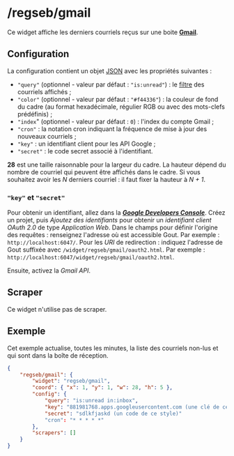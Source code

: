 # /regseb/gmail

Ce widget affiche les derniers courriels reçus sur une boite
**[Gmail](//mail.google.com/)**.

## Configuration

La configuration contient un objet
[JSON](http://www.json.org "JavaScript Object Notation") avec les propriétés
suivantes :

- `"query"` (optionnel - valeur par défaut : `"is:unread"`) : le
  [filtre](https://support.google.com/mail/answer/7190) des courriels affichés ;
- `"color"` (optionnel - valeur par défaut : `"#f44336"`) : la couleur de fond
  du cadre (au format hexadécimale, régulier RGB ou avec des mots-clefs
  prédéfinis) ;
- `"index`" (optionnel - valeur par défaut : `0`) : l'index du compte Gmail ;
- `"cron"` : la notation cron indiquant la fréquence de mise à jour des
  nouveaux courriels ;
- `"key"` : un identifiant client pour les API Google ;
- `"secret"` : le code secret associé à l'identifiant.

**28** est une taille raisonnable pour la largeur du cadre. La hauteur dépend
du nombre de courriel qui peuvent être affichés dans le cadre. Si vous souhaitez
avoir les *N* derniers courriel : il faut fixer la hauteur à *N + 1*.

### `"key"` et `"secret"`

Pour obtenir un identifiant, allez dans la
***[Google Developers Console](//console.developers.google.com/)***. Créez un
projet, puis *Ajoutez des identifiants* pour obtenir un *identifiant client
OAuth 2.0* de type *Application Web*. Dans le champs pour définir l'origine des
requêtes : renseignez l'adresse où est accessible Gout. Par exemple :
`http://localhost:6047/`. Pour les *URI* de redirection : indiquez l'adresse de
Gout suffixée avec `/widget/regseb/gmail/oauth2.html`. Par exemple :
`http://localhost:6047/widget/regseb/gmail/oauth2.html`.

Ensuite, activez la *Gmail API*.

## Scraper

Ce widget n'utilise pas de scraper.

## Exemple

Cet exemple actualise, toutes les minutes, la liste des courriels non-lus et qui
sont dans la boîte de réception.

```JSON
{
    "regseb/gmail": {
        "widget": "regseb/gmail",
        "coord": { "x": 1, "y": 1, "w": 28, "h": 5 },
        "config": {
            "query": "is:unread in:inbox",
            "key": "881981768.apps.googleusercontent.com (une clé de ce style)",
            "secret": "sdlkfjaskd (un code de ce style)"
            "cron": "* * * * *"
        },
        "scrapers": []
    }
}
```
